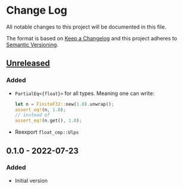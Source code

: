 # Change Log
All notable changes to this project will be documented in this file.

The format is based on [Keep a Changelog](http://keepachangelog.com/)
and this project adheres to [Semantic Versioning](http://semver.org/).

## [Unreleased]
### Added
- `PartialEq<{float}>` for all types. Meaning one can write:
  ```rust
  let n = FiniteF32::new(1.0).unwrap();
  assert_eq!(n, 1.0);
  // instead of
  assert_eq!(n.get(), 1.0);
  ```
- Reexport `float_cmp::Ulps`

## 0.1.0 - 2022-07-23
### Added
- Initial version

[Unreleased]: https://github.com/RazrFalcon/strict-num/compare/v0.1.0...HEAD
